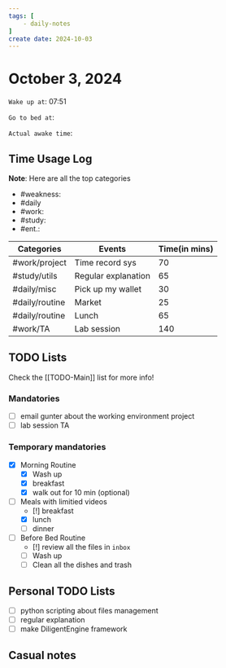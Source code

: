 ```yaml
---
tags: [
    - daily-notes
]
create date: 2024-10-03
---
```


# October 3, 2024

`Wake up at`: 07:51

`Go to bed at`: 

`Actual awake time`: 

## Time Usage Log

**Note**: Here are all the top categories

- #weakness: 
- #daily
- #work:
- #study:
- #ent.:

| Categories     | Events              | Time(in mins) |
|----------------|---------------------|---------------|
| #work/project  | Time record sys     | 70            |
| #study/utils   | Regular explanation | 65            |
| #daily/misc    | Pick up my wallet   | 30            |
| #daily/routine | Market              | 25            |
| #daily/routine | Lunch               | 65            |
| #work/TA       | Lab session         | 140           |


## TODO Lists

Check the [[TODO-Main]] list for more info!

### Mandatories

- [ ] email gunter about the working environment project
- [ ] lab session TA

### Temporary mandatories

- [x] Morning Routine 
    - [x] Wash up
    - [x] breakfast
    - [x] walk out for 10 min (optional)

- [ ] Meals with limitied videos
    - [!] breakfast
    - [x] lunch
    - [ ] dinner

- [ ] Before Bed Routine
    - [!] review all the files in `inbox`
    - [ ] Wash up
    - [ ] Clean all the dishes and trash
    
## Personal TODO Lists

- [ ] python scripting about files management
- [ ] regular explanation
- [ ] make DiligentEngine framework

## Casual notes
